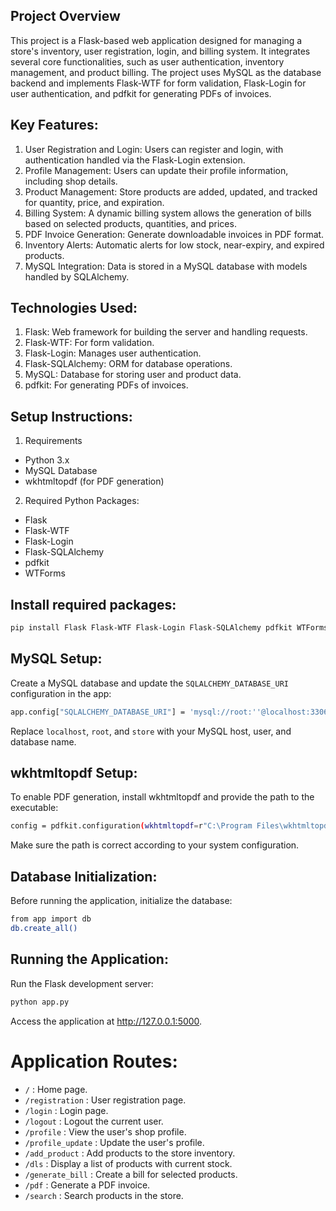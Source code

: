 ## Project Overview
This project is a Flask-based web application designed for managing a store's inventory, user registration, login, and billing system. It integrates several core functionalities, such as user authentication, inventory management, and product billing. The project uses MySQL as the database backend and implements Flask-WTF for form validation, Flask-Login for user authentication, and pdfkit for generating PDFs of invoices.

## Key Features:
1. User Registration and Login: Users can register and login, with authentication handled via the Flask-Login extension.
2. Profile Management: Users can update their profile information, including shop details.
3. Product Management: Store products are added, updated, and tracked for quantity, price, and expiration.
4. Billing System: A dynamic billing system allows the generation of bills based on selected products, quantities, and prices.
5. PDF Invoice Generation: Generate downloadable invoices in PDF format.
6. Inventory Alerts: Automatic alerts for low stock, near-expiry, and expired products.
7. MySQL Integration: Data is stored in a MySQL database with models handled by SQLAlchemy.

## Technologies Used:
1. Flask: Web framework for building the server and handling requests.
2. Flask-WTF: For form validation.
3. Flask-Login: Manages user authentication.
4. Flask-SQLAlchemy: ORM for database operations.
5. MySQL: Database for storing user and product data.
6. pdfkit: For generating PDFs of invoices.


## Setup Instructions:
1. Requirements
- Python 3.x
- MySQL Database
- wkhtmltopdf (for PDF generation)

2. Required Python Packages:
- Flask
- Flask-WTF
- Flask-Login
- Flask-SQLAlchemy
- pdfkit
- WTForms

## Install required packages:
```bash
pip install Flask Flask-WTF Flask-Login Flask-SQLAlchemy pdfkit WTForms
```

## MySQL Setup:
Create a MySQL database and update the ```SQLALCHEMY_DATABASE_URI``` configuration in the app:
```bash
app.config["SQLALCHEMY_DATABASE_URI"] = 'mysql://root:''@localhost:3306/store'
```
Replace ```localhost```, ```root```, and ```store``` with your MySQL host, user, and database name.

## wkhtmltopdf Setup:
To enable PDF generation, install wkhtmltopdf and provide the path to the executable:
```bash
config = pdfkit.configuration(wkhtmltopdf=r"C:\Program Files\wkhtmltopdf\bin\wkhtmltopdf.exe")
```
Make sure the path is correct according to your system configuration.

## Database Initialization:
Before running the application, initialize the database:
```bash
from app import db
db.create_all()
```
## Running the Application:
Run the Flask development server:
```bash
python app.py
```
Access the application at http://127.0.0.1:5000.

# Application Routes:
- ```/``` : Home page.
- ```/registration``` : User registration page.
- ```/login``` : Login page.
- ```/logout``` : Logout the current user.
- ```/profile``` : View the user's shop profile.
- ```/profile_update``` : Update the user's profile.
- ```/add_product``` : Add products to the store inventory.
- ```/dls``` : Display a list of products with current stock.
- ```/generate_bill``` : Create a bill for selected products.
- ```/pdf``` : Generate a PDF invoice.
- ```/search``` : Search products in the store.
